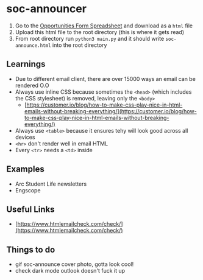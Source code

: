 # soc-announcer

1. Go to the [Opportunities Form Spreadsheet](https://docs.google.com/spreadsheets/d/1CwL8kk3LGecT5e1x5JVYfd4f3a87hInh17wnBdBwNsY/) and download as a `html` file
2. Upload this html file to the root directory (this is where it gets read)
3. From root directory run `python3 main.py` and it should write `soc-announce.html` into the root directory

## Learnings
- Due to different email client, there are over 15000 ways an email can be rendered O.O
- Always use inline CSS because sometimes the `<head>` (which includes the CSS stylesheet) is removed, leaving only the `<body>`
  - [https://customer.io/blog/how-to-make-css-play-nice-in-html-emails-without-breaking-everything/](https://customer.io/blog/how-to-make-css-play-nice-in-html-emails-without-breaking-everything/)
- Always use `<table>` because it ensures tehy will look good across all devices
- `<hr>` don't render well in email HTML
- Every `<tr>` needs a `<td>` inside

## Examples
- Arc Student Life newsletters
- Engscope

## Useful Links
- [https://www.htmlemailcheck.com/check/](https://www.htmlemailcheck.com/check/)

## Things to do
- gif soc-announce cover photo, gotta look cool!
- check dark mode outlook doesn't fuck it up
